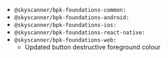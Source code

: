 - `@skyscanner/bpk-foundations-common:` <br />
- `@skyscanner/bpk-foundations-android:` <br />
- `@skyscanner/bpk-foundations-ios:` <br />
- `@skyscanner/bpk-foundations-react-native:` <br />
- `@skyscanner/bpk-foundations-web:` <br />
  - Updated button destructive foreground colour
